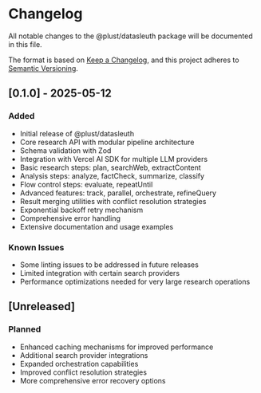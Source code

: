 # Changelog

All notable changes to the @plust/datasleuth package will be documented in this
file.

The format is based on [Keep a Changelog](https://keepachangelog.com/en/1.0.0/),
and this project adheres to
[Semantic Versioning](https://semver.org/spec/v2.0.0.html).

## [0.1.0] - 2025-05-12

### Added

- Initial release of @plust/datasleuth
- Core research API with modular pipeline architecture
- Schema validation with Zod
- Integration with Vercel AI SDK for multiple LLM providers
- Basic research steps: plan, searchWeb, extractContent
- Analysis steps: analyze, factCheck, summarize, classify
- Flow control steps: evaluate, repeatUntil
- Advanced features: track, parallel, orchestrate, refineQuery
- Result merging utilities with conflict resolution strategies
- Exponential backoff retry mechanism
- Comprehensive error handling
- Extensive documentation and usage examples

### Known Issues

- Some linting issues to be addressed in future releases
- Limited integration with certain search providers
- Performance optimizations needed for very large research operations

## [Unreleased]

### Planned

- Enhanced caching mechanisms for improved performance
- Additional search provider integrations
- Expanded orchestration capabilities
- Improved conflict resolution strategies
- More comprehensive error recovery options
